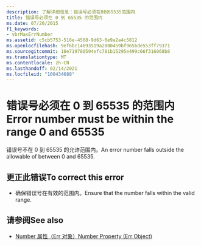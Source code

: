 ```yaml
---
description: 了解详细信息：错误号必须在0到65535范围内
title: 错误号必须在 0 到 65535 的范围内
ms.date: 07/20/2015
f1_keywords:
- vbrMaxErrNumber
ms.assetid: c5cb5753-516e-4568-9d63-0e9a2a4c5812
ms.openlocfilehash: 9ef6bc14693519a2800459bf965bde553ff79371
ms.sourcegitcommit: 10e719780594efc781b15295e499c66f316068b8
ms.translationtype: MT
ms.contentlocale: zh-CN
ms.lasthandoff: 02/14/2021
ms.locfileid: "100434688"
---
```

# <a name="error-number-must-be-within-the-range-0-and-65535"></a><span data-ttu-id="17955-103">错误号必须在 0 到 65535 的范围内</span><span class="sxs-lookup"><span data-stu-id="17955-103">Error number must be within the range 0 and 65535</span></span>

<span data-ttu-id="17955-104">错误号不在 0 到 65535 的允许范围内。</span><span class="sxs-lookup"><span data-stu-id="17955-104">An error number falls outside the allowable of between 0 and 65535.</span></span>  
  
## <a name="to-correct-this-error"></a><span data-ttu-id="17955-105">更正此错误</span><span class="sxs-lookup"><span data-stu-id="17955-105">To correct this error</span></span>  
  
- <span data-ttu-id="17955-106">确保错误号在有效的范围内。</span><span class="sxs-lookup"><span data-stu-id="17955-106">Ensure that the number falls within the valid range.</span></span>  
  
## <a name="see-also"></a><span data-ttu-id="17955-107">请参阅</span><span class="sxs-lookup"><span data-stu-id="17955-107">See also</span></span>

- [<span data-ttu-id="17955-108">Number 属性（Err 对象）</span><span class="sxs-lookup"><span data-stu-id="17955-108">Number Property (Err Object)</span></span>](xref:Microsoft.VisualBasic.ErrObject.Number%2A)

